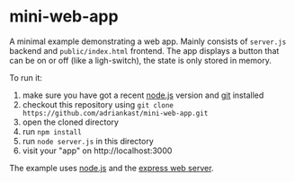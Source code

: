 # mini-web-app

A minimal example demonstrating a web app.
Mainly consists of `server.js` backend and `public/index.html` frontend.
The app displays a button that can be on or off (like a ligh-switch), the state is only stored in memory.

To run it:

1. make sure you have got a recent [node.js](https://nodejs.dev/download) version and [git](https://git-scm.com/downloads) installed
2. checkout this repository using `git clone https://github.com/adriankast/mini-web-app.git`
3. open the cloned directory
4. run `npm install`
5. run `node server.js` in this directory
6. visit your "app" on http://localhost:3000

The example uses [node.js](https://nodejs.dev) and the [express web server](https://expressjs.com/).
